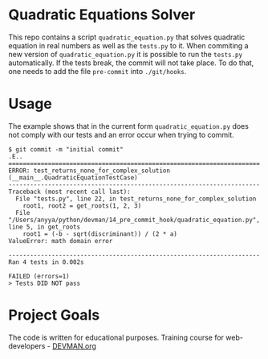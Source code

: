 # Quadratic Equations Solver
This repo contains a script `quadratic_equation.py` that solves quadratic equation in real numbers as well as the `tests.py` to it.
When commiting a new version of `quadratic_equation.py` it is possible to run the `tests.py` automatically. If the tests break, the commit will not take place. To do that, one needs to add the file `pre-commit` into `./git/hooks`.

# Usage
The example shows that in the current form `quadratic_equation.py` does not comply with our tests and an error occur when trying to commit.
```#!bash
$ git commit -m "initial commit"
.E..
======================================================================
ERROR: test_returns_none_for_complex_solution (__main__.QuadraticEquationTestCase)
----------------------------------------------------------------------
Traceback (most recent call last):
  File "tests.py", line 22, in test_returns_none_for_complex_solution
    root1, root2 = get_roots(1, 2, 3)
  File "/Users/anyya/python/devman/14_pre_commit_hook/quadratic_equation.py", line 5, in get_roots
    root1 = (-b - sqrt(discriminant)) / (2 * a)
ValueError: math domain error

----------------------------------------------------------------------
Ran 4 tests in 0.002s

FAILED (errors=1)
> Tests DID NOT pass

```

# Project Goals

The code is written for educational purposes. Training course for web-developers - [DEVMAN.org](https://devman.org)
